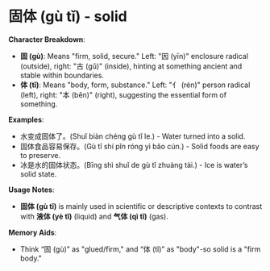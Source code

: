 # **固体 (gù tǐ) - solid**

**Character Breakdown**:  
- **固 (gù)**: Means "firm, solid, secure." Left: "因 (yīn)" enclosure radical (outside), right: "古 (gǔ)" (inside), hinting at something ancient and stable within boundaries.  
- **体 (tǐ)**: Means "body, form, substance." Left: "亻 (rén)" person radical (left), right: "本 (běn)" (right), suggesting the essential form of something.

**Examples**:  
- 水变成固体了。(Shuǐ biàn chéng gù tǐ le.) - Water turned into a solid.  
- 固体食品容易保存。(Gù tǐ shí pǐn róng yì bǎo cún.) - Solid foods are easy to preserve.  
- 冰是水的固体状态。(Bīng shì shuǐ de gù tǐ zhuàng tài.) - Ice is water’s solid state.

**Usage Notes**:  
- **固体 (gù tǐ)** is mainly used in scientific or descriptive contexts to contrast with **液体 (yè tǐ)** (liquid) and **气体 (qì tǐ)** (gas).

**Memory Aids**:  
- Think “固 (gù)” as "glued/firm," and “体 (tǐ)” as "body"-so solid is a "firm body."